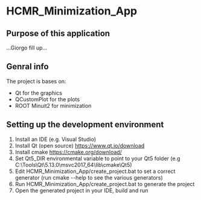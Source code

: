 # HCMR_Minimization_App
## Purpose of this application
...Giorgo fill up...
## Genral info
The project is bases on:
- Qt for the graphics
- QCustomPlot for the plots
- ROOT Minuit2 for minimization
## Setting up the development environment
1. Install an IDE (e.g. Visual Studio)
2. Install Qt (open source) https://www.qt.io/download
3. Install cmake https://cmake.org/download/
3. Set Qt5_DIR environmental variable to point to your Qt5 folder (e.g C:\Tools\Qt\5.13.0\msvc2017_64\lib\cmake\Qt5)
4. Edit HCMR_Minimization_App/create_project.bat to set a correct generator (run cmake --help to see the various generators)
5. Run HCMR_Minimization_App/create_project.bat to generate the project
6. Open the generated project in your IDE, build and run
